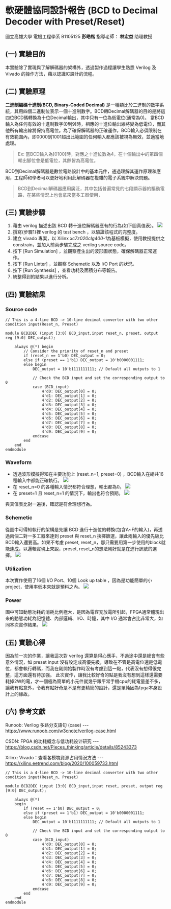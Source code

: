 # 軟硬體協同設計報告 (BCD to Decimal Decoder with Preset/Reset)
國立高雄大學 電機工程學系
B1105125 **彭皓楷**
指導老師： **林宏益** 助理教授
## (一) 實驗目的
本實驗除了實現與了解解碼器的架構外，透過製作過程讓學生熟悉 Verilog 及 Vivado 的操作方法，藉以認識IC設計的流程。
## (二) 實驗原理
**二進制編碼十進制(BCD, Binary-Coded Decimal)** 是一種類比於二進制的數字系統，其用四個二進制位表示一個十進制數字。BCD轉Decimal解碼器的目的是將這四位BCD碼轉換為十位Decimal輸出，其中只有一位為低電位(通常為0)。
當BCD輸入為任何有效的十進制數字(0到9)時，相應的十進位輸出線將變為低電位，而其他所有輸出線將保持高電位。為了確保解碼器的正確運作，BCD輸入必須限制在有效範圍內，即0000到1001超出此範圍的任何輸入都應該被視為無效，並適當地處理。
> Ex: 當BCD輸入為[0100]時，對應之十進位數為4，在十個輸出中的第四個輸出腳位會是低電位，其餘皆為高電位。

BCD到Decimal解碼器是數位電路設計中的基本元件，通過理解其運作原理和應用，工程師和學者可以更好地利用此解碼器在複雜的電子系統中解決問題。
> BCD到Decimal解碼器應用廣泛，其中包括普遍常見的七段顯示器的驅動電路，在某些情況上也會拿來當多工器使用，


## (三) 實驗步驟
1. 藉由 verilog 描述出該 BCD 轉十進位解碼器應有的行為(如下圖真值表)。
![](https://hackmd.io/_uploads/H1IIWsMZa.png)
2. 撰寫{步驟1}裡 verilog 的 test bench ，以驗證該程式的完整度。
3. 建立 vivado 專案，以 Xilinx *xc7z020clg400-1*為基板模擬，使用教授提供之constrain，並加入前兩步驟完成之 verilog source code。
4. 按下 [Run Simulation] ，並觀察產生出的波形圖狀態，確保解碼器正常運作。
5. 按下 [Run Linter] ，並觀察 Schemetic 以及 I/O Port 的狀況。
6. 按下 [Run Synthesis] ，查看功耗及面積分布等報告。
7. 統整得到的結果以進行分析。

## (四) 實驗結果
### Source code
```
// This is a 4-line BCD -> 10-line decimal converter with two other condition input(Reset_n, Preset)

module BCD2DEC (input [3:0] BCD_input,input reset_n, preset, output reg [9:0] DEC_output);

	always @(*) begin
		// Consider the priority of reset_n and preset
		if (reset_n == 1'b0) DEC_output = 0;
		else if (preset == 1'b1) DEC_output = 10'b0000001111;
		else begin
			DEC_output = 10'b1111111111; // Default all outputs to 1

			// Check the BCD input and set the corresponding output to 0
			case (BCD_input)
				4'd0: DEC_output[0] = 0;
				4'd1: DEC_output[1] = 0;
				4'd2: DEC_output[2] = 0;
				4'd3: DEC_output[3] = 0;
				4'd4: DEC_output[4] = 0;
				4'd5: DEC_output[5] = 0;
				4'd6: DEC_output[6] = 0;
				4'd7: DEC_output[7] = 0;
				4'd8: DEC_output[8] = 0;
				4'd9: DEC_output[9] = 0;
			endcase
		end
	end
endmodule
```
### Waveform
* 透過波形模擬得知在主要功能上 (reset_n=1, preset=0) ，BCD輸入在總共16種輸入中都能正確執行。
![](https://hackmd.io/_uploads/ryzVVhMbT.png)
* 在 reset_n=0 的各種輸入情況都符合理想，輸出都為0。
![](https://hackmd.io/_uploads/rJ706hzba.png)
* 在 preset=1 且 reset_n=1 的情況下，輸出也符合預期。
![](https://hackmd.io/_uploads/B1JQyafW6.png)

與真值表比對一遍後，確認是符合理想行為。

### Schemetic
從圖中可得知執行的架構是先讓 BCD 進行十進位的轉換(包含A~F的輸入)，再透過兩個二對一多工器來達到 preset 與 reset_n 抉擇篩選，讓此兩輸入的優先級比BCD輸入還要高。如果不考慮 preset, reset_n，那只需要用第一步使用的block就能達成，以邏輯實現上來說，preset, reset_n的想法剛好就是在進行訊號的選擇。
![](https://hackmd.io/_uploads/rygEl6zb6.png)

### Utilization
本次實作使用了16個 I/O Port、10個 Look up table ，因為是功能簡單的小 project，使用率低本來就是預料之內。
![](https://hackmd.io/_uploads/S12yHaMba.png)

### Power
圖中可知動態功耗的消耗比例極大，是因為電容充放電所引起，FPGA通常體現出來的動態功耗為記憶體、內部邏輯、I/O、時鐘，其中 I/O 通常會占比非常大，如同本次實作結果。
![](https://hackmd.io/_uploads/BkiIU6GW6.png)

## (五) 實驗心得
因為前一次的作業，讓我這次對 verilog 還算是得心應手，不過途中還是總會有些意外情況，如 preset input 沒有設定成高優先級，導致在不管是高電位還是低電位，都會執行轉碼，而我在剛開始製作時沒有考慮到這一點，代表沒有想得很完整，這方面還有待加強。
此次實作，讓我比較好奇的點是我沒有想到這樣還需要耗掉2W的電，才一個極為簡單的小元件就幾乎跟平常手機cpu的耗電量差不多，讓我有點意外，令我有點好奇是不是有更精簡的設計，還是單純因為fpga本身設計上的緣故。

## (六) 參考文獻
Runoob: Verilog 多路分支語句 (case) --- https://www.runoob.com/w3cnote/verilog-case.html

CSDN: FPGA 的功耗概念与低功耗设计研究 --- https://blog.csdn.net/Pieces_thinking/article/details/85243373

Xilinx: Vivado：查看各模塊資源占用情況方法 --- https://xilinx.eetrend.com/blog/2020/100059733.html
```
// This is a 4-line BCD -> 10-line decimal converter with two other condition input(Reset_n, Preset)

module BCD2DEC (input [3:0] BCD_input,input reset, preset, output reg [9:0] DEC_output);

	always @(*)
	begin
		if (reset == 1'b0) DEC_output = 0;
		else if (preset == 1'b1) DEC_output = 10'b0000001111;
		else begin
			DEC_output = 10'b1111111111; // Default all outputs to 1

			// Check the BCD input and set the corresponding output to 0
			case (BCD_input)
				4'd0: DEC_output[0] = 0;
				4'd1: DEC_output[1] = 0;
				4'd2: DEC_output[2] = 0;
				4'd3: DEC_output[3] = 0;
				4'd4: DEC_output[4] = 0;
				4'd5: DEC_output[5] = 0;
				4'd6: DEC_output[6] = 0;
				4'd7: DEC_output[7] = 0;
				4'd8: DEC_output[8] = 0;
				4'd9: DEC_output[9] = 0;
			endcase
		end
	end
endmodule
```